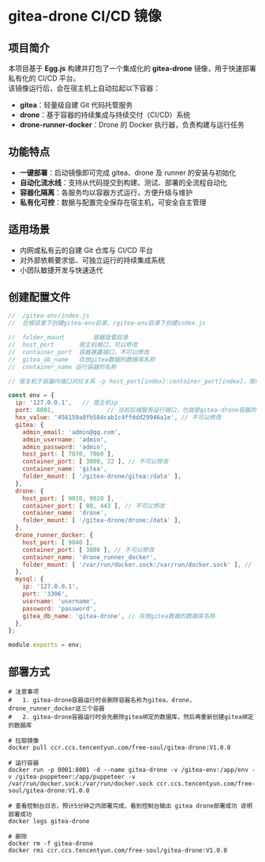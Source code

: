 # gitea-drone CI/CD 镜像



## 项目简介

本项目基于 **Egg.js** 构建并打包了一个集成化的 **gitea-drone** 镜像，用于快速部署私有化的 CI/CD 平台。  
该镜像运行后，会在宿主机上自动拉起以下容器：  

- **gitea**：轻量级自建 Git 代码托管服务  
- **drone**：基于容器的持续集成与持续交付（CI/CD）系统  
- **drone-runner-docker**：Drone 的 Docker 执行器，负责构建与运行任务  



## 功能特点

- **一键部署**：启动镜像即可完成 gitea、drone 及 runner 的安装与初始化  
- **自动化流水线**：支持从代码提交到构建、测试、部署的全流程自动化  
- **容器化隔离**：各服务均以容器方式运行，方便升级与维护  
- **私有化可控**：数据与配置完全保存在宿主机，可安全自主管理  



## 适用场景

- 内网或私有云的自建 Git 仓库与 CI/CD 平台  
- 对外部依赖要求低、可独立运行的持续集成系统  
- 小团队敏捷开发与快速迭代  



## 创建配置文件

```javascript
// 	/gitea-env/index.js
// 	在根目录下创建gitea-env目录，/gitea-env目录下创建index.js

// 	folder_mount		容器挂载目录
// 	host_port		宿主机端口，可以修改
// 	container_port	容器暴露端口，不可以修改
// 	gitea_db_name 	存放gitea数据的数据库名称
// 	container_name 运行容器的名称

// 宿主机于容器内端口对应关系 -p host_port[index]:container_port[index]，按照索引一一对应

const env = {
  ip: '127.0.0.1', 	 // 宿主机ip
  port: 8001, 				// 当前后端服务运行端口，也就是gitea-drone容器的宿主机端口
  hex_value: '456159a8fb584cab1c4ffddd29946a1e', // 不可以修改
  gitea: {
    admin_email: 'admin@qq.com',
    admin_username: 'admin',
    admin_password: 'admin',
    host_port: [ 7070, 7060 ],
    container_port: [ 3000, 22 ], // 不可以修改
    container_name: 'gitea',
    folder_mount: [ '/gitea-drone/gitea:/data' ],
  },
  drone: {
    host_port: [ 9010, 9020 ],
    container_port: [ 80, 443 ], // 不可以修改
    container_name: 'drone',
    folder_mount: [ '/gitea-drone/drone:/data' ],
  },
  drone_runner_docker: {
    host_port: [ 9040 ],
    container_port: [ 3000 ], // 不可以修改
    container_name: 'drone_runner_docker',
    folder_mount: [ '/var/run/docker.sock:/var/run/docker.sock' ], // 不可以修改
  },
  mysql: {
    ip: '127.0.0.1',
    port: '3306',
    username: 'username',
    password: 'password',
    gitea_db_name: 'gitea-drone', // 存放gitea数据的数据库名称
  },
};

module.exports = env;
```



## 部署方式

```shell
# 注意事项
#	1. gitea-drone容器运行时会删除容器名称为gitea，drone，drone_runner_docker这三个容器
#	2. gitea-drone容器运行时会先删除gitea绑定的数据库，然后再重新创建gitea绑定的数据库

# 拉取镜像
docker pull ccr.ccs.tencentyun.com/free-soul/gitea-drone:V1.0.0

# 运行容器
docker run -p 8001:8001 -d --name gitea-drone -v /gitea-env:/app/env -v /gitea-puppeteer:/app/puppeteer -v /var/run/docker.sock:/var/run/docker.sock ccr.ccs.tencentyun.com/free-soul/gitea-drone:V1.0.0

# 查看控制台日志，预计5分钟之内部署完成，看到控制台输出 gitea drone部署成功 说明部署成功
docker logs gitea-drone

# 删除
docker rm -f gitea-drone
docker rmi ccr.ccs.tencentyun.com/free-soul/gitea-drone:V1.0.0
```

